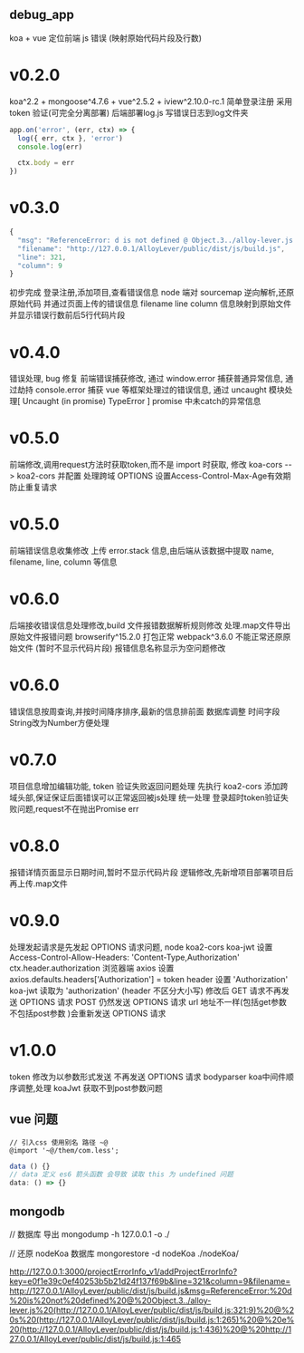 ## debug_app

koa + vue 定位前端 js 错误 (映射原始代码片段及行数)
# v0.2.0

koa^2.2 + mongoose^4.7.6 + vue^2.5.2 + iview^2.10.0-rc.1 简单登录注册 采用 token 验证(可完全分离部署)
后端部署log.js 写错误日志到log文件夹

``` js
app.on('error', (err, ctx) => {
  log({ err, ctx }, 'error')
  console.log(err)

  ctx.body = err
})
```
# v0.3.0

``` js
{
  "msg": "ReferenceError: d is not defined @ Object.3../alloy-lever.js (http://127.0.0.1/AlloyLever/public/dist/js/build.js:321:9) @ s (http://127.0.0.1/AlloyLever/public/dist/js/build.js:1:265) @ e (http://127.0.0.1/AlloyLever/public/dist/js/build.js:1:436) @ http://127.0.0.1/AlloyLever/public/dist/js/build.js:1:465",
  "filename": "http://127.0.0.1/AlloyLever/public/dist/js/build.js",
  "line": 321,
  "column": 9
}
```
初步完成 登录注册,添加项目,查看错误信息
node 端对 sourcemap 逆向解析,还原原始代码
并通过页面上传的错误信息 filename line column 信息映射到原始文件
并显示错误行数前后5行代码片段

# v0.4.0

错误处理, bug 修复
前端错误捕获修改,
通过 window.error 捕获普通异常信息,
通过劫持 console.error 捕获 vue 等框架处理过的错误信息,
通过 uncaught 模块处理[ Uncaught (in promise) TypeError ] promise 中未catch的异常信息

# v0.5.0

前端修改,调用request方法时获取token,而不是 import 时获取,
修改 koa-cors --> koa2-cors 并配置
处理跨域 OPTIONS 设置Access-Control-Max-Age有效期防止重复请求

# v0.5.0

前端错误信息收集修改 上传 error.stack 信息,由后端从该数据中提取 name, filename, line, column 等信息

# v0.6.0

后端接收错误信息处理修改,build 文件报错数据解析规则修改
处理.map文件导出原始文件报错问题
browserify^15.2.0 打包正常 webpack^3.6.0 不能正常还原原始文件 (暂时不显示代码片段)
报错信息名称显示为空问题修改

# v0.6.0

错误信息按周查询,并按时间降序排序,最新的信息排前面
数据库调整 时间字段String改为Number方便处理

# v0.7.0

项目信息增加编辑功能,
token 验证失败返回问题处理 先执行 koa2-cors 添加跨域头部,保证保证后面错误可以正常返回被js处理
统一处理 登录超时token验证失败问题,request不在抛出Promise err

# v0.8.0

报错详情页面显示日期时间,暂时不显示代码片段
逻辑修改,先新增项目部署项目后再上传.map文件

# v0.9.0

处理发起请求是先发起 OPTIONS 请求问题,
node koa2-cors koa-jwt 设置
Access-Control-Allow-Headers: 'Content-Type,Authorization'
ctx.header.authorization
浏览器端 axios 设置
axios.defaults.headers['Authorization'] = token
header 设置 'Authorization' koa-jwt 读取为 'authorization' (header 不区分大小写)
修改后 GET 请求不再发送 OPTIONS 请求 POST 仍然发送 OPTIONS 请求 url 地址不一样(包括get参数 不包括post参数 )会重新发送 OPTIONS 请求

# v1.0.0

token 修改为以参数形式发送 不再发送 OPTIONS 请求
bodyparser koa中间件顺序调整,处理 koaJwt 获取不到post参数问题

## vue 问题
```less
// 引入css 使用别名 路径 ~@
@import '~@/them/com.less';
```
```js
data () {}
// data 定义 es6 箭头函数 会导致 读取 this 为 undefined 问题
data: () => {}
```
## mongodb

// 数据库 导出
mongodump -h 127.0.0.1 -o ./

// 还原 nodeKoa 数据库
mongorestore -d nodeKoa ./nodeKoa/

http://127.0.0.1:3000/projectErrorInfo_v1/addProjectErrorInfo?key=e0f1e39c0ef40253b5b21d24f137f69b&line=321&column=9&filename=http://127.0.0.1/AlloyLever/public/dist/js/build.js&msg=ReferenceError:%20d%20is%20not%20defined%20@%20Object.3../alloy-lever.js%20(http://127.0.0.1/AlloyLever/public/dist/js/build.js:321:9)%20@%20s%20(http://127.0.0.1/AlloyLever/public/dist/js/build.js:1:265)%20@%20e%20(http://127.0.0.1/AlloyLever/public/dist/js/build.js:1:436)%20@%20http://127.0.0.1/AlloyLever/public/dist/js/build.js:1:465

